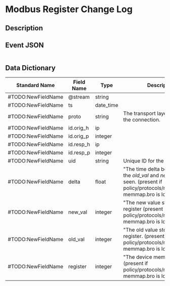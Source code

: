 # Modbus Register Change Log

## Description

## Event JSON

```json
```

## Data Dictionary

|	        Standard Name       	|            Field Name             |       	    Type            	|   	    Description          	|	     Sample Value           	|
|	-------------------------------	|	-------------------------------	|	-------------------------------	|	-------------------------------	|	-------------------------------	|
|#TODO:NewFieldName|@stream|string|
|#TODO:NewFieldName|ts|date_time|
|#TODO:NewFieldName|proto|string|The transport layer protocol of the connection.
|#TODO:NewFieldName|id.orig_h|ip|
|#TODO:NewFieldName|id.orig_p|integer|
|#TODO:NewFieldName|id.resp_h|ip|
|#TODO:NewFieldName|id.resp_p|integer|
|#TODO:NewFieldName|uid|string|Unique ID for the connection.
|#TODO:NewFieldName|delta|float|"The time delta between when the *old_val* and *new_val* were seen. (present if policy/protocols/modbus/track-memmap.bro is loaded)"
|#TODO:NewFieldName|new_val|integer|"The new value stored in the register (present if policy/protocols/modbus/track-memmap.bro is loaded)"
|#TODO:NewFieldName|old_val|integer|"The old value stored in the register. (present if policy/protocols/modbus/track-memmap.bro is loaded)"
|#TODO:NewFieldName|register|integer|"The device memory offset. (present if policy/protocols/modbus/track-memmap.bro is loaded)"